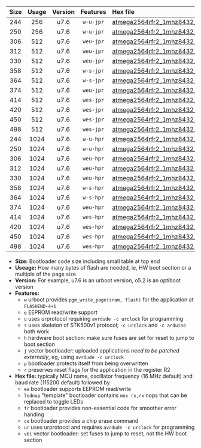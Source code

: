 |Size|Usage|Version|Features|Hex file|
|:-:|:-:|:-:|:-:|:--|
|244|256|u7.6|`w-u-jpr`|[atmega2564rfr2_1mhz8432_38400bps_ur_vbl.hex](https://raw.githubusercontent.com/stefanrueger/urboot/main/atmega2564rfr2_1mhz8432_38400bps_ur_vbl.hex)|
|250|256|u7.6|`w-u-jpr`|[atmega2564rfr2_1mhz8432_38400bps_lednop_ur_vbl.hex](https://raw.githubusercontent.com/stefanrueger/urboot/main/atmega2564rfr2_1mhz8432_38400bps_lednop_ur_vbl.hex)|
|306|512|u7.6|`weu-jpr`|[atmega2564rfr2_1mhz8432_38400bps_ee_ur_vbl.hex](https://raw.githubusercontent.com/stefanrueger/urboot/main/atmega2564rfr2_1mhz8432_38400bps_ee_ur_vbl.hex)|
|312|512|u7.6|`weu-jpr`|[atmega2564rfr2_1mhz8432_38400bps_ee_lednop_ur_vbl.hex](https://raw.githubusercontent.com/stefanrueger/urboot/main/atmega2564rfr2_1mhz8432_38400bps_ee_lednop_ur_vbl.hex)|
|330|512|u7.6|`weu-jpr`|[atmega2564rfr2_1mhz8432_38400bps_ee_lednop_fr_ur_vbl.hex](https://raw.githubusercontent.com/stefanrueger/urboot/main/atmega2564rfr2_1mhz8432_38400bps_ee_lednop_fr_ur_vbl.hex)|
|358|512|u7.6|`w-s-jpr`|[atmega2564rfr2_1mhz8432_38400bps_vbl.hex](https://raw.githubusercontent.com/stefanrueger/urboot/main/atmega2564rfr2_1mhz8432_38400bps_vbl.hex)|
|364|512|u7.6|`w-s-jpr`|[atmega2564rfr2_1mhz8432_38400bps_lednop_vbl.hex](https://raw.githubusercontent.com/stefanrueger/urboot/main/atmega2564rfr2_1mhz8432_38400bps_lednop_vbl.hex)|
|374|512|u7.6|`weu-jpr`|[atmega2564rfr2_1mhz8432_38400bps_ee_lednop_fr_ce_ur_vbl.hex](https://raw.githubusercontent.com/stefanrueger/urboot/main/atmega2564rfr2_1mhz8432_38400bps_ee_lednop_fr_ce_ur_vbl.hex)|
|414|512|u7.6|`wes-jpr`|[atmega2564rfr2_1mhz8432_38400bps_ee_vbl.hex](https://raw.githubusercontent.com/stefanrueger/urboot/main/atmega2564rfr2_1mhz8432_38400bps_ee_vbl.hex)|
|420|512|u7.6|`wes-jpr`|[atmega2564rfr2_1mhz8432_38400bps_ee_lednop_vbl.hex](https://raw.githubusercontent.com/stefanrueger/urboot/main/atmega2564rfr2_1mhz8432_38400bps_ee_lednop_vbl.hex)|
|450|512|u7.6|`wes-jpr`|[atmega2564rfr2_1mhz8432_38400bps_ee_lednop_fr_vbl.hex](https://raw.githubusercontent.com/stefanrueger/urboot/main/atmega2564rfr2_1mhz8432_38400bps_ee_lednop_fr_vbl.hex)|
|498|512|u7.6|`wes-jpr`|[atmega2564rfr2_1mhz8432_38400bps_ee_lednop_fr_ce_vbl.hex](https://raw.githubusercontent.com/stefanrueger/urboot/main/atmega2564rfr2_1mhz8432_38400bps_ee_lednop_fr_ce_vbl.hex)|
|244|1024|u7.6|`w-u-hpr`|[atmega2564rfr2_1mhz8432_38400bps_ur.hex](https://raw.githubusercontent.com/stefanrueger/urboot/main/atmega2564rfr2_1mhz8432_38400bps_ur.hex)|
|250|1024|u7.6|`w-u-hpr`|[atmega2564rfr2_1mhz8432_38400bps_lednop_ur.hex](https://raw.githubusercontent.com/stefanrueger/urboot/main/atmega2564rfr2_1mhz8432_38400bps_lednop_ur.hex)|
|306|1024|u7.6|`weu-hpr`|[atmega2564rfr2_1mhz8432_38400bps_ee_ur.hex](https://raw.githubusercontent.com/stefanrueger/urboot/main/atmega2564rfr2_1mhz8432_38400bps_ee_ur.hex)|
|312|1024|u7.6|`weu-hpr`|[atmega2564rfr2_1mhz8432_38400bps_ee_lednop_ur.hex](https://raw.githubusercontent.com/stefanrueger/urboot/main/atmega2564rfr2_1mhz8432_38400bps_ee_lednop_ur.hex)|
|330|1024|u7.6|`weu-hpr`|[atmega2564rfr2_1mhz8432_38400bps_ee_lednop_fr_ur.hex](https://raw.githubusercontent.com/stefanrueger/urboot/main/atmega2564rfr2_1mhz8432_38400bps_ee_lednop_fr_ur.hex)|
|358|1024|u7.6|`w-s-hpr`|[atmega2564rfr2_1mhz8432_38400bps.hex](https://raw.githubusercontent.com/stefanrueger/urboot/main/atmega2564rfr2_1mhz8432_38400bps.hex)|
|364|1024|u7.6|`w-s-hpr`|[atmega2564rfr2_1mhz8432_38400bps_lednop.hex](https://raw.githubusercontent.com/stefanrueger/urboot/main/atmega2564rfr2_1mhz8432_38400bps_lednop.hex)|
|374|1024|u7.6|`weu-hpr`|[atmega2564rfr2_1mhz8432_38400bps_ee_lednop_fr_ce_ur.hex](https://raw.githubusercontent.com/stefanrueger/urboot/main/atmega2564rfr2_1mhz8432_38400bps_ee_lednop_fr_ce_ur.hex)|
|414|1024|u7.6|`wes-hpr`|[atmega2564rfr2_1mhz8432_38400bps_ee.hex](https://raw.githubusercontent.com/stefanrueger/urboot/main/atmega2564rfr2_1mhz8432_38400bps_ee.hex)|
|420|1024|u7.6|`wes-hpr`|[atmega2564rfr2_1mhz8432_38400bps_ee_lednop.hex](https://raw.githubusercontent.com/stefanrueger/urboot/main/atmega2564rfr2_1mhz8432_38400bps_ee_lednop.hex)|
|450|1024|u7.6|`wes-hpr`|[atmega2564rfr2_1mhz8432_38400bps_ee_lednop_fr.hex](https://raw.githubusercontent.com/stefanrueger/urboot/main/atmega2564rfr2_1mhz8432_38400bps_ee_lednop_fr.hex)|
|498|1024|u7.6|`wes-hpr`|[atmega2564rfr2_1mhz8432_38400bps_ee_lednop_fr_ce.hex](https://raw.githubusercontent.com/stefanrueger/urboot/main/atmega2564rfr2_1mhz8432_38400bps_ee_lednop_fr_ce.hex)|

- **Size:** Bootloader code size including small table at top end
- **Useage:** How many bytes of flash are needed, ie, HW boot section or a multiple of the page size
- **Version:** For example, u7.6 is an urboot version, o5.2 is an optiboot version
- **Features:**
  + `w` urboot provides `pgm_write_page(sram, flash)` for the application at `FLASHEND-4+1`
  + `e` EEPROM read/write support
  + `u` uses urprotocol requiring `avrdude -c urclock` for programming
  + `s` uses skeleton of STK500v1 protocol; `-c urclock` and `-c arduino` both work
  + `h` hardware boot section: make sure fuses are set for reset to jump to boot section
  + `j` vector bootloader: uploaded applications *need to be patched externally*, eg, using `avrdude -c urclock`
  + `p` bootloader protects itself from being overwritten
  + `r` preserves reset flags for the application in the register R2
- **Hex file:** typically MCU name, oscillator frequency (16 MHz default) and baud rate (115200 default) followed by
  + `ee` bootloader supports EEPROM read/write
  + `lednop` "template" bootloader contains `mov rx,rx` nops that can be replaced to toggle LEDs
  + `fr` bootloader provides non-essential code for smoother error handing
  + `ce` bootloader provides a chip erase command
  + `ur` uses urprotocol and requires `avrdude -c urclock` for programming
  + `vbl` vector bootloader: set fuses to jump to reset, not the HW boot section
